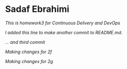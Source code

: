 #  Sadaf Ebrahimi

*This is homework3 for Continuous Delivery and DevOps*

*I added this line to make another commit to README.md.*

*... and third commit*

*Making changes for 2f*

*Making changes for 2g*